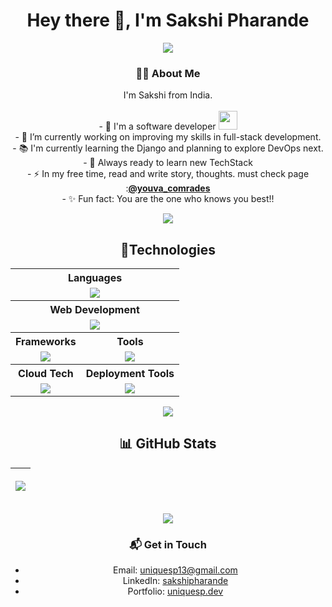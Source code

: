 <h1 align='center'> Hey there 👋, I'm Sakshi Pharande</h1>
<p align="center"><img src='https://capsule-render.vercel.app/api?type=rect&color=gradient&height=2.5&width=5' /></p>
<div align="center">
    <h3>👩‍💻 About Me</h3>
    <p>
        I'm Sakshi from India.<br><br>
        - 🏦 I'm a software developer <img src="https://media.giphy.com/media/WUlplcMpOCEmTGBtBW/giphy.gif"
            width="30"></br>
        - 🔭 I’m currently working on improving my skills in full-stack development.</br>
        - 📚 I'm currently learning the Django and planning to explore DevOps next.</br>
        - 👀 Always ready to learn new TechStack</br>
        - ⚡ In my free time, read and write story, thoughts. must check page :<a
            href="https://www.instagram.com/youva_comrades/"><strong>@youva_comrades</strong> </a></br>
        - ✨ Fun fact: You are the one who knows you best!!</br>
    </p>
</div>

<p align="center"><img src='https://capsule-render.vercel.app/api?type=rect&color=gradient&height=2.5&width=5' /></p>
<div align="center">
    <h2>🔮Technologies</h2>
    <table align="center" cellspacing="10">
        <tr>
            <th colspan="2"><strong>Languages</strong></th>
        </tr>
        <tr>
            <td colspan="2" align="center">
                <img src="https://skillicons.dev/icons?i=java,python,javascript,cpp&theme=dark">
            </td>
        </tr>
        <tr>
            <th colspan="2"><strong>Web Development</strong></th>
        </tr>
        <tr>
            <td colspan="2" align="center">
                <img src="https://skillicons.dev/icons?i=html,css,bootstrap">
            </td>
        </tr>
        <tr>
            <th><strong>Frameworks</strong></th>
            <th><strong>Tools</strong></th>
        </tr>
        <tr>
            <td align="center">
                <img src="https://skillicons.dev/icons?i=spring,express,react,nextjs">
            </td>
            <td align="center">
                <img src="https://skillicons.dev/icons?i=vscode,eclipse,git,github&theme=dark">
            </td>
        </tr>
        <tr>
            <th><strong>Cloud Tech</strong></th>
            <th><strong>Deployment Tools</strong></th>
        </tr>
        <tr>
            <td align="center">
                <img src="https://skillicons.dev/icons?i=aws,gcp&theme=dark">
            </td>
            <td align="center">
                <img src="https://skillicons.dev/icons?i=kubernetes,docker&theme=dark">
            </td>
        </tr>
    </table>
</div>


<p align="center"><img src='https://capsule-render.vercel.app/api?type=rect&color=gradient&height=2.5&width=5' /></p>
<div  align="center">
    <h2>📊 GitHub Stats</h2>
    <table align="center">
        <thead>
            <tr>
                <th>
                    <p align="center"><img
                            src="https://github-readme-stats.vercel.app/api?username=uniquesp&show_icons=true&theme=chartreuse-dark">
                    </p>
                </th>
            </tr>
        </thead>
    </table>
</div>

<p align="center"><img src='https://capsule-render.vercel.app/api?type=rect&color=gradient&height=2.5&width=5' /></p>
<div align="center">
    <h3>📬 Get in Touch</h3>
    <ul>
      <li>Email: <a href="mailto:uniquesp13@gmail.com">uniquesp13@gmail.com</a></li>
      <li>LinkedIn: <a href="https://www.linkedin.com/in/uniquesp/" target="_blank">sakshipharande</a></li>
      <li>Portfolio: <a href="https://sakshi-portfolio-eight.vercel.app/" target="_blank">uniquesp.dev</a></li>
    </ul>
</div>
